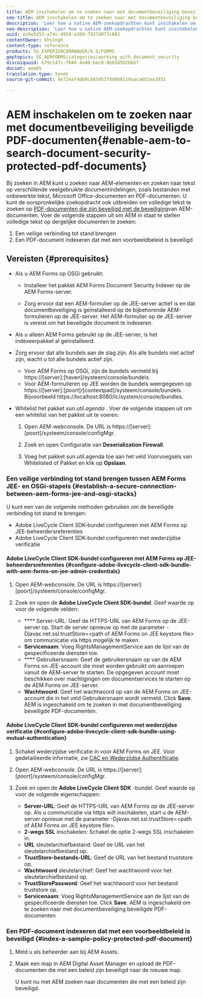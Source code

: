 ```yaml
---
title: AEM inschakelen om te zoeken naar met documentbeveiliging beveiligde PDF-documenten
seo-title: AEM inschakelen om te zoeken naar met documentbeveiliging beveiligde PDF-documenten
description: 'Leer hoe u native AEM-zoekopdrachten kunt inschakelen om met volledige tekst te zoeken op DRM beveiligde PDF-documenten.  '
seo-description: 'Leer hoe u native AEM-zoekopdrachten kunt inschakelen om met volledige tekst te zoeken op DRM beveiligde PDF-documenten.  '
uuid: ec6e5d53-a74c-4958-a389-7937d073c083
contentOwner: khsingh
content-type: reference
products: SG_EXPERIENCEMANAGER/6.5/FORMS
geptopics: SG_AEMFORMS/categories/working_with_document_security
discoiquuid: b79c147c-f846-4e48-bec0-8b658502bb6f
docset: aem65
translation-type: tm+mt
source-git-commit: 8e724af4d69cb859537dd088119aaca652ea3931

---
```



# AEM inschakelen om te zoeken naar met documentbeveiliging beveiligde PDF-documenten{#enable-aem-to-search-document-security-protected-pdf-documents}

Bij zoeken in AEM kunt u zoeken naar AEM-elementen en zoeken naar tekst op verschillende veelgebruikte documentindelingen, zoals bestanden met onbewerkte tekst, Microsoft Office-documenten en PDF-documenten. U kunt de oorspronkelijke zoekopdracht ook uitbreiden om volledige tekst te zoeken op [PDF-documenten die zijn beveiligd met de beveiliging](../../forms/using/admin-help/document-security.md)van AEM-documenten. Voer de volgende stappen uit om AEM in staat te stellen volledige tekst op dergelijke documenten te zoeken:

1. Een veilige verbinding tot stand brengen
1. Een PDF-document indexeren dat met een voorbeeldbeleid is beveiligd

## Vereisten {#prerequisites}

* Als u AEM Forms op OSGi gebruikt:

   * Installeer het pakket [](https://helpx.adobe.com/aem-forms/kb/aem-forms-releases.html) AEM Forms Document Security Indexer op de AEM Forms-server.

   * Zorg ervoor dat een AEM-formulier op de JEE-server actief is en dat documentbeveiliging is geïnstalleerd op de bijbehorende AEM-formulieren op de JEE-server. Het AEM-formulier op de JEE-server is vereist om het beveiligde document te indexeren.

* Als u alleen AEM Forms gebruikt op de JEE-server, is het indexeerpakket al geïnstalleerd.
* Zorg ervoor dat alle bundels aan de slag zijn. Als alle bundels niet actief zijn, wacht u tot alle bundels actief zijn.

   * Voor AEM Forms op OSGi, zijn de bundels vermeld bij https://[server]:[haven]/systeem/console/bundels.
   * Voor AEM-formulieren op JEE worden de bundels weergegeven op https://[server]:[poort]/[contextpad]/systeem/console/bundels. Bijvoorbeeld https://localhost:8080/lc/system/console/bundles.

* Whitelist het pakket *sun.util.agenda* . Voer de volgende stappen uit om een whitelist van het pakket uit te voeren:

   1. Open AEM-webconsole. De URL is https://[server]:[poort]/systeem/console/configMgr.
   1. Zoek en open Configuratie van **Deserialization Firewall**.

   1. Voeg het pakket sun.util.agenda toe aan het veld Voorvoegsels van Whitelisted of Pakket en klik op **Opslaan**.

### Een veilige verbinding tot stand brengen tussen AEM Forms JEE- en OSGi-stapels {#establish-a-secure-connection-between-aem-forms-jee-and-osgi-stacks}

U kunt een van de volgende methoden gebruiken om de beveiligde verbinding tot stand te brengen:

* Adobe LiveCycle Client SDK-bundel configureren met AEM Forms op JEE-beheerdersreferenties
* Adobe LiveCycle Client SDK-bundel configureren met wederzijdse verificatie

#### Adobe LiveCycle Client SDK-bundel configureren met AEM Forms op JEE-beheerdersreferenties {#configure-adobe-livecycle-client-sdk-bundle-with-aem-forms-on-jee-admin-credentials}

1. Open AEM-webconsole. De URL is https://[server]:[poort]/systeem/console/configMgr.
1. Zoek en open de **Adobe LiveCycle Client SDK-bundel**. Geef waarde op voor de volgende velden:

   * **** Server-URL: Geef de HTTPS-URL van AEM Forms op de JEE-server op. Start de server opnieuw op met de parameter -Djavax.net.ssl.trustStore=&lt;path of AEM Forms on JEE keystore file> om communicatie via https mogelijk te maken.
   * **Servicenaam**: Voeg RightsManagementService aan de lijst van de gespecificeerde diensten toe.
   * **** Gebruikersnaam: Geef de gebruikersnaam op van de AEM Forms on JEE-account die moet worden gebruikt om aanroepen vanuit de AEM-server te starten. De opgegeven account moet beschikken over machtigingen om documentservices te starten op de AEM Forms on JEE-server.
   * **Wachtwoord**: Geef het wachtwoord op van de AEM Forms on JEE-account die in het veld Gebruikersnaam wordt vermeld.
   Click **Save**. AEM is ingeschakeld om te zoeken in met documentbeveiliging beveiligde PDF-documenten.

#### Adobe LiveCycle Client SDK-bundel configureren met wederzijdse verificatie {#configure-adobe-livecycle-client-sdk-bundle-using-mutual-authentication}

1. Schakel wederzijdse verificatie in voor AEM Forms on JEE. Voor gedetailleerde informatie, zie [CAC en Wederzijdse Authentificatie](https://helpx.adobe.com/livecycle/kb/cac-mutual-authentication.html).
1. Open AEM-webconsole. De URL is https://[server]:[poort]/systeem/console/configMgr.
1. Zoek en open de **Adobe LiveCycle Client SDK** -bundel. Geef waarde op voor de volgende eigenschappen:

   * **Server-URL**: Geef de HTTPS-URL van AEM Forms op de JEE-server op. Als u communicatie via https wilt inschakelen, start u de AEM-server opnieuw met de parameter -Djavax.net.ssl.trustStore=&lt;path of AEM Forms on JEE keystore file>.
   * **2-wegs SSL** inschakelen: Schakel de optie 2-wegs SSL inschakelen in.
   * **URL** sleutelarchiefbestand: Geef de URL van het sleutelarchiefbestand op.
   * **TrustStore-bestands-URL**: Geef de URL van het bestand truststore op.
   * **Wachtwoord** sleutelarchief: Geef het wachtwoord voor het sleutelarchiefbestand op.
   * **TrustStorePassword**: Geef het wachtwoord voor het bestand truststore op.
   * **Servicenaam**: Voeg RightsManagementService aan de lijst van de gespecificeerde diensten toe.
   Click **Save**. AEM is ingeschakeld om te zoeken naar met documentbeveiliging beveiligde PDF-documenten

### Een PDF-document indexeren dat met een voorbeeldbeleid is beveiligd {#index-a-sample-policy-protected-pdf-document}

1. Meld u als beheerder aan bij AEM Assets.
1. Maak een map in AEM Digital Asset Manager en upload de PDF-documenten die met een beleid zijn beveiligd naar de nieuwe map.

   U kunt nu met AEM zoeken naar documenten die met een beleid zijn beveiligd.

